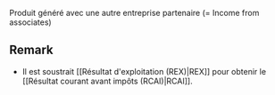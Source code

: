 Produit généré avec une autre entreprise partenaire (= Income from associates)

## Remark
- Il est soustrait [[Résultat d'exploitation (REX)|REX]] pour obtenir le [[Résultat courant avant impôts (RCAI)|RCAI]].